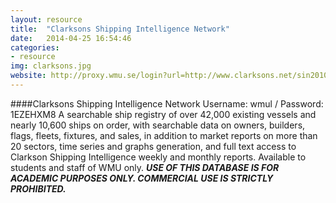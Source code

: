 ```yaml
---
layout: resource 
title:  "Clarksons Shipping Intelligence Network"
date:   2014-04-25 16:54:46
categories:
- resource 
img: clarksons.jpg
website: http://proxy.wmu.se/login?url=http://www.clarksons.net/sin2010
---
```

####Clarksons Shipping Intelligence Network 
Username: wmul / Password: 1EZEHXM8
A searchable ship registry of over 42,000 existing vessels and nearly 10,600 ships on order, with searchable data on owners, builders, flags, fleets, fixtures, and sales, in addition to market reports on more than 20 sectors, time series and graphs generation, and full text access to Clarkson Shipping Intelligence weekly and monthly reports. Available to students and staff of WMU only. 
***USE OF THIS DATABASE IS FOR ACADEMIC PURPOSES ONLY. COMMERCIAL USE IS STRICTLY PROHIBITED.***
